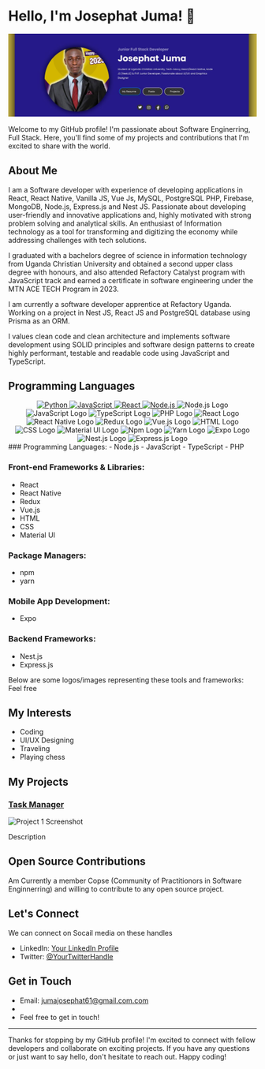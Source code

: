 # Hello, I'm Josephat Juma! 👋

![Banner](https://github.com/JosephatJuma/JosephatJuma/blob/main/banner.jpg)


Welcome to my GitHub profile! I'm passionate about Software Enginerring, Full Stack. Here, you'll find some of my projects and contributions that I'm excited to share with the world.

## About Me

I am a Software developer with experience of developing applications in React, React Native, Vanilla JS, Vue Js, MySQL, PostgreSQL PHP, Firebase, MongoDB, Node.js, Express.js and Nest JS. Passionate about developing user-friendly and innovative applications and, highly motivated with strong problem solving and analytical skills. An enthusiast of Information technology as a tool for transforming and digitizing the economy while addressing challenges with tech solutions.

I graduated with a bachelors degree of science in information technology from Uganda Christian University and obtained a second upper class degree with honours, and also attended Refactory Catalyst program with JavaScript track and earned a certificate in software engineering under the MTN ACE TECH Program in 2023.

I am currently a software developer apprentice at Refactory Uganda. Working on a project in Nest JS, React JS and PostgreSQL database using Prisma as an ORM.

I values clean code and clean architecture and implements software development using SOLID principles and software design patterns to create highly performant, testable and readable code using JavaScript and TypeScript.


## Programming Languages

<div align="center">
  <a href="https://www.python.org/" target="_blank" rel="noopener">
    <img src="https://img.shields.io/badge/-Python-3776AB?logo=python&logoColor=white&style=for-the-badge" alt="Python">
  </a>
  <a href="https://developer.mozilla.org/en-US/docs/Web/JavaScript" target="_blank" rel="noopener">
    <img src="https://img.shields.io/badge/-JavaScript-F7DF1E?logo=javascript&logoColor=white&style=for-the-badge" alt="JavaScript">
  </a>
  <a href="https://reactjs.org/" target="_blank" rel="noopener">
    <img src="https://img.shields.io/badge/-React-61DAFB?logo=react&logoColor=white&style=for-the-badge" alt="React">
  </a>
  <a href="https://reactjs.org/" target="_blank" rel="noopener">
    <img src="https://img.shields.io/badge/-Node.js-339933?logo=node.js&logoColor=white&style=for-the-badge" alt="Node.js">
 
  </a>
<img src="https://upload.wikimedia.org/wikipedia/commons/d/d9/Node.js_logo.svg" width="100" alt="Node.js Logo">
<img src="https://upload.wikimedia.org/wikipedia/commons/6/6a/JavaScript-logo.png" width="100" alt="JavaScript Logo">
<img src="https://upload.wikimedia.org/wikipedia/commons/4/4c/Typescript_logo_2020.svg" width="100" alt="TypeScript Logo">
<img src="https://upload.wikimedia.org/wikipedia/commons/thumb/2/27/PHP-logo.svg/1280px-PHP-logo.svg.png" width="100" alt="PHP Logo">
<img src="https://upload.wikimedia.org/wikipedia/commons/a/a7/React-icon.svg" width="100" alt="React Logo">
<img src="https://reactnative.dev/img/header_logo.svg" width="100" alt="React Native Logo">
<img src="https://raw.githubusercontent.com/reduxjs/redux/master/logo/logo.png" width="100" alt="Redux Logo">
<img src="https://vuejs.org/images/logo.png" width="100" alt="Vue.js Logo">
<img src="https://www.w3.org/html/logo/downloads/HTML5_Logo_512.png" width="100" alt="HTML Logo">
<img src="https://www.w3.org/html/logo/downloads/CSS3_Logo_512.png" width="100" alt="CSS Logo">
<img src="https://material-ui.com/static/logo.png" width="100" alt="Material UI Logo">
<img src="https://upload.wikimedia.org/wikipedia/commons/d/db/Npm-logo.svg" width="100" alt="Npm Logo">
<img src="https://classic.yarnpkg.com/favicon.ico" width="100" alt="Yarn Logo">
<img src="https://expo.dev/static/favicon.png" width="100" alt="Expo Logo">
<img src="https://nestjs.com/img/logo_text.svg" width="100" alt="Nest.js Logo">
<img src="https://raw.githubusercontent.com/expressjs/expressjs.com/master/public/images/logo.png" width="100" alt="Express.js Logo">


</div>
### Programming Languages:
- Node.js
- JavaScript
- TypeScript
- PHP

### Front-end Frameworks & Libraries:
- React
- React Native
- Redux
- Vue.js
- HTML
- CSS
- Material UI

### Package Managers:
- npm
- yarn

### Mobile App Development:
- Expo

### Backend Frameworks:
- Nest.js
- Express.js

Below are some logos/images representing these tools and frameworks:
Feel free


## My Interests
- Coding
- UI/UX Designing
- Traveling
- Playing chess

## My Projects


### [Task Manager](https://github.com/JosephatJuma/react_node_task_manager)

![Project 1 Screenshot](https://your-image-url.com/project1-screenshot.png)

Description

## Open Source Contributions

Am Currently a member Copse (Community of Practitionors in Software Enginnerring) and willing to contribute to any open source project.

## Let's Connect

We can connect on Socail media on these handles

- LinkedIn: [Your LinkedIn Profile](https://www.linkedin.com/in/josephat-juma-79515521b/)
- Twitter: [@YourTwitterHandle](https://twitter.com/JuJosephat)


## Get in Touch

- Email: jumajosephat61@gmail.com.com
- 
- Feel free to get in touch!

---

Thanks for stopping by my GitHub profile! I'm excited to connect with fellow developers and collaborate on exciting projects. If you have any questions or just want to say hello, don't hesitate to reach out. Happy coding!

